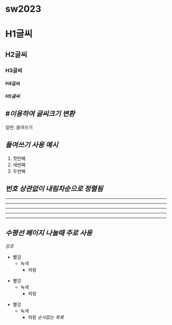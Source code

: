 # sw2023
# H1글씨
## H2글씨
### H3글씨
#### H4글씨
##### H5글씨
*#이용하여 글씨크기 변환*
------------------------
일반:
  들여쓰기

*들여쓰기 사용 예시*
------------------------
1. 첫번째
3. 세번째
2. 두번째

*번호 상관없이 내림차순으로 정렬됨*
-------------------------------
* * *

***

*****

- - -

---------------------------------------

*수평선 페이지 나눌때 주로 사용*
--------------------------------

*강조*

* 빨강
  * 녹색
    * 파랑

+ 빨강
  + 녹색
    + 파랑

- 빨강
  - 녹색
    - 파랑
*순서없는 목록*
